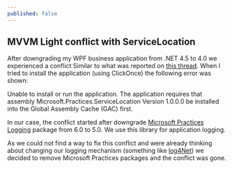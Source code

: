 ```yaml
---
published: false
---
```

## MVVM Light conflict with ServiceLocation

After downgrading my WPF business application from .NET 4.5 to 4.0 we experienced a conflict Similar to what was reported on [this thread](http://stackoverflow.com/questions/14791089/mvvm-light-assembly-conflict-with-microsoft-practices-servicelocation). When I tried to install the application (using ClickOnce) the following error was shown:

Unable to install or run the application. The application requires that assembly Microsoft.Practices.ServiceLocation Version 1.0.0.0 be installed into the Global Assembly Cache (GAC) first.

In our case, the conflict started after downgrade [Microsoft Practices Logging](https://www.nuget.org/packages/EnterpriseLibrary.Logging/) package from 6.0 to 5.0. We use this library for application logging. 

As we could not find a way to fix this conflict and were already thinking about changing our logging  mechanism (something like [log4Net](https://csharp.today/log4net-tutorial-great-library-for-logging/)) we decided to remove Microsoft Practices packages and the conflict was gone.
